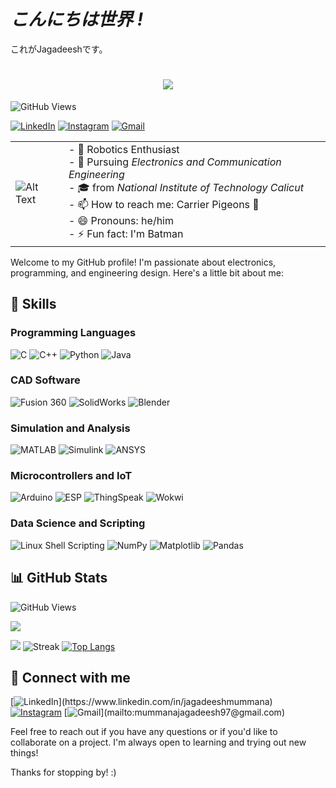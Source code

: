 # *こんにちは世界 !* 
これがJagadeeshです。

<h1 align="center">
    <img src="https://readme-typing-svg.herokuapp.com/?font=Monaco&size=35&color=FF0000&center=true&vCenter=true&width=500&height=70&duration=4000&lines=Hi_👋!;+I'm_Jagadeesh_:);" />
</h1>




![GitHub Views](https://komarev.com/ghpvc/?username=Mummanajagadeesh)

[![LinkedIn](https://img.shields.io/badge/LinkedIn-Profile-blue?style=flat&logo=linkedin)](https://www.linkedin.com/in/jagadeeshmummana)
[![Instagram](https://img.shields.io/badge/Instagram-Profile-E4405F?style=flat&logo=instagram&logoColor=white)](https://www.instagram.com/jagadeesh__97__)
[![Gmail](https://img.shields.io/badge/Gmail-Email-D14836?style=flat&logo=gmail&logoColor=white)](mailto:mummanajagadeesh97@gmail.com)



|                                                                                                             |                                                                                                  |
|-------------------------------------------------------------------------------------------------------------|--------------------------------------------------------------------------------------------------|
| ![Alt Text](https://i.giphy.com/media/v1.Y2lkPTc5MGI3NjExb2MyeDVrcjVhcDB4aHlhYTBnbmtjZ21wZGl5ZHIxM2NxdTNiZjkwOCZlcD12MV9pbnRlcm5hbF9naWZfYnlfaWQmY3Q9Zw/JFz7YZA0vhiGlAYCSn/giphy.gif) | - 🤖 Robotics Enthusiast<br>- 💪 Pursuing *Electronics and Communication Engineering*<br>- 🎓 from *National Institute of Technology Calicut*<br>- 📫 How to reach me: Carrier Pigeons 🪽<br>- 😄 Pronouns: he/him<br>- ⚡ Fun fact: I'm Batman |



Welcome to my GitHub profile! I'm passionate about electronics, programming, and engineering design. Here's a little bit about me:



## 🔧 Skills

### Programming Languages
![C](https://img.shields.io/badge/C-A8B9CC?style=for-the-badge&logo=c&logoColor=white)
![C++](https://img.shields.io/badge/C++-00599C?style=for-the-badge&logo=cplusplus&logoColor=white)
![Python](https://img.shields.io/badge/Python-3776AB?style=for-the-badge&logo=python&logoColor=white)
![Java](https://img.shields.io/badge/Java-007396?style=for-the-badge&logo=java&logoColor=white)

### CAD Software
![Fusion 360](https://img.shields.io/badge/Fusion%20360-FFAE1A?style=for-the-badge&logo=autodesk&logoColor=black)
![SolidWorks](https://img.shields.io/badge/SolidWorks-FB1D20?style=for-the-badge&logo=dassault%20systèmes&logoColor=white)
![Blender](https://img.shields.io/badge/Blender-F5792A?style=for-the-badge&logo=blender&logoColor=white)

### Simulation and Analysis
![MATLAB](https://img.shields.io/badge/MATLAB-0076A8?style=for-the-badge&logo=mathworks&logoColor=white)
![Simulink](https://img.shields.io/badge/Simulink-0076A8?style=for-the-badge&logo=mathworks&logoColor=white)
![ANSYS](https://img.shields.io/badge/ANSYS-FF9900?style=for-the-badge&logo=ansys&logoColor=black)

### Microcontrollers and IoT
![Arduino](https://img.shields.io/badge/Arduino-00979D?style=for-the-badge&logo=arduino&logoColor=white)
![ESP](https://img.shields.io/badge/ESP-CC0000?style=for-the-badge&logo=espressif&logoColor=white)
![ThingSpeak](https://img.shields.io/badge/ThingSpeak-0098D8?style=for-the-badge&logoColor=white)
![Wokwi](https://img.shields.io/badge/Wokwi-282C34?style=for-the-badge&logo=wokwi&logoColor=white)

### Data Science and Scripting
![Linux Shell Scripting](https://img.shields.io/badge/Linux_Shell_Scripting-FCC624?style=for-the-badge&logo=linux&logoColor=black)
![NumPy](https://img.shields.io/badge/NumPy-013243?style=for-the-badge&logo=numpy&logoColor=white)
![Matplotlib](https://img.shields.io/badge/Matplotlib-11557C?style=for-the-badge&logo=python&logoColor=white)
![Pandas](https://img.shields.io/badge/Pandas-150458?style=for-the-badge&logo=pandas&logoColor=white)


## 📊 GitHub Stats
![GitHub Views](https://komarev.com/ghpvc/?username=Mummanajagadeesh)

<!--[![Activity graph](https://github-readme-activity-graph.vercel.app/graph?username=Mummanajagadeesh&theme=radical)](https://github.com/Mummanajagadeesh/github-readme-activity-graph)-->
![](http://github-profile-summary-cards.vercel.app/api/cards/profile-details?username=Mummanajagadeesh&theme=radical)
<!--![](http://github-profile-summary-cards.vercel.app/api/cards/repos-per-language?username=Mummanajagadeesh&theme=radical)
![](http://github-profile-summary-cards.vercel.app/api/cards/most-commit-language?username=Mummanajagadeesh&theme=radical)-->
![](http://github-profile-summary-cards.vercel.app/api/cards/stats?username=Mummanajagadeesh&theme=radical)
![Streak](https://github-readme-streak-stats.herokuapp.com/?user=Mummanajagadeesh&theme=radical&count_private=true&include_all_commits=true&hide_border=true)
[![Top Langs](https://github-readme-stats.vercel.app/api/top-langs/?username=Mummanajagadeesh&layout=compact&theme=radical&hide_border=true)](https://github.com/Mummanajagadeesh/github-readme-stats)
<!--![](http://github-profile-summary-cards.vercel.app/api/cards/productive-time?username=Mummanajagadeesh&theme=radical&utcOffset=8)-->

<!--![GitHub Stats](https://github-readme-stats.vercel.app/api?username=Mummanajagadeesh&show_icons=true&theme=radical&count_private=true&include_all_commits=true)-->


## 🔗 Connect with me

[![LinkedIn](https://img.shields.io/badge/LinkedIn-0077B5?style=for-the-badge&logo=linkedin&logoColor=white")](https://www.linkedin.com/in/jagadeeshmummana)
[![Instagram](https://img.shields.io/badge/Instagram-E4405F?style=for-the-badge&logo=instagram&logoColor=white)](https://www.instagram.com/jagadeesh__97__)
[![Gmail](https://img.shields.io/badge/Gmail-333333?style=for-the-badge&logo=gmail&logoColor=red")](mailto:mummanajagadeesh97@gmail.com)


Feel free to reach out if you have any questions or if you'd like to collaborate on a project. I'm always open to learning and trying out new things!

Thanks for stopping by! :)

<!--![snake gif](https://github.com/Mummanajagadeesh/Mummanajagadeesh/blob/output/github-contribution-grid-snake.gif)
Run workflows in actions and refresh-->
